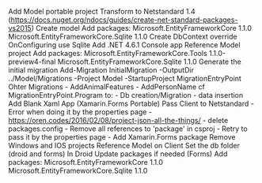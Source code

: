 ﻿
Add Model portable project
Transform to Netstandard 1.4 (https://docs.nuget.org/ndocs/guides/create-net-standard-packages-vs2015)
Create model
Add packages:
    Microsoft.EntityFrameworkCore 1.1.0
    Microsoft.EntityFrameworkCore.Sqlite 1.1.0
Create DbContext
	override OnConfiguring
	use Sqlite
Add .NET 4.6.1 Console app 
Reference Model project
Add packages:
	Microsoft.EntityFrameworkCore.Tools 1.1.0-preview4-final
	Microsoft.EntityFrameworkCore.Sqlite 1.1.0
Generate the initial migration
	Add-Migration InitialMigration -OutputDir ../Model/Migrations -Project Model -StartupProject MigrationEntryPoint
Ohter Migrations
	- AddAnimalFeatures
	- AddPersonName
cf MigrationEntryPoint.Program to:
	- Db creation/Migration
	- data insertion
Add Blank Xaml App (Xamarin.Forms Portable)
Pass Client to Netstandard
	- Error when doing it by the properties page
	- https://oren.codes/2016/02/08/project-json-all-the-things/
		- delete packages.config 
		- Remove all references to 'package' in csproj
		- Retry to pass it by the properties page
	- Add Xamarin.Forms package
Remove Windows and IOS projects
Reference Model on Client
Set the db folder (droid and forms)
In Droid
Update packages if needed (Forms)
Add packages:
	Microsoft.EntityFrameworkCore 1.1.0
	Microsoft.EntityFrameworkCore.Sqlite 1.1.0


